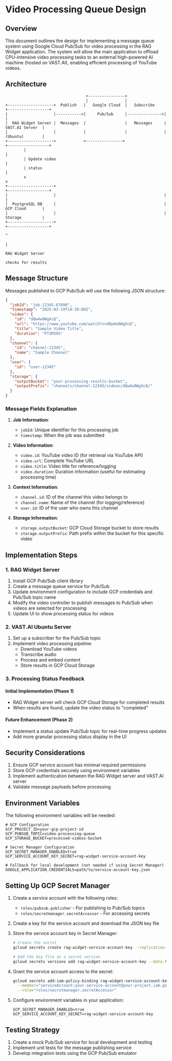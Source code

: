 # Video Processing Queue Design

## Overview

This document outlines the design for implementing a message queue system using Google Cloud Pub/Sub for video processing in the RAG Widget application. The system will allow the main application to offload CPU-intensive video processing tasks to an external high-powered AI machine (hosted on VAST.AI), enabling efficient processing of YouTube videos.

## Architecture

```
                                   +----------------+
                                   |                |
+--------------------+  Publish   |   Google Cloud  |   Subscribe    +------------------+
|                    |----------->|     Pub/Sub     |--------------->|                  |
|  RAG Widget Server |  Messages  |                 |   Messages     |  VAST.AI Server  |
|                    |            |                 |                |  (Ubuntu)        |
+--------------------+            +----------------+                 +------------------+
        |                                                                     |
        | Update video                                                        |
        | status                                                              |
        v                                                                     v
+--------------------+                                               +------------------+
|                    |                                               |                  |
|  PostgreSQL DB     |                                               |  GCP Cloud       |
|                    |                                               |  Storage         |
+--------------------+                                               +------------------+
                                                                             ^
                                                                             |
                                                                      RAG Widget Server
                                                                      checks for results
```

## Message Structure

Messages published to GCP Pub/Sub will use the following JSON structure:

```json
{
  "jobId": "job-12345-67890",
  "timestamp": "2025-03-19T14:30:00Z",
  "video": {
    "id": "dQw4w9WgXcQ",
    "url": "https://www.youtube.com/watch?v=dQw4w9WgXcQ",
    "title": "Sample Video Title",
    "duration": "PT3M30S"
  },
  "channel": {
    "id": "channel-12345",
    "name": "Sample Channel"
  },
  "user": {
    "id": "user-12345"
  },
  "storage": {
    "outputBucket": "your-processing-results-bucket",
    "outputPrefix": "channels/channel-12345/videos/dQw4w9WgXcQ/"
  }
}
```

### Message Fields Explanation

1. **Job Information**:
   - `jobId`: Unique identifier for this processing job
   - `timestamp`: When the job was submitted

2. **Video Information**:
   - `video.id`: YouTube video ID (for retrieval via YouTube API)
   - `video.url`: Complete YouTube URL
   - `video.title`: Video title for reference/logging
   - `video.duration`: Duration information (useful for estimating processing time)

3. **Context Information**:
   - `channel.id`: ID of the channel this video belongs to
   - `channel.name`: Name of the channel (for logging/reference)
   - `user.id`: ID of the user who owns this channel

4. **Storage Information**:
   - `storage.outputBucket`: GCP Cloud Storage bucket to store results
   - `storage.outputPrefix`: Path prefix within the bucket for this specific video

## Implementation Steps

### 1. RAG Widget Server

1. Install GCP Pub/Sub client library
2. Create a message queue service for Pub/Sub
3. Update environment configuration to include GCP credentials and Pub/Sub topic name
4. Modify the video controller to publish messages to Pub/Sub when videos are selected for processing
5. Update UI to show processing status for videos

### 2. VAST.AI Ubuntu Server

1. Set up a subscriber for the Pub/Sub topic
2. Implement video processing pipeline:
   - Download YouTube videos
   - Transcribe audio
   - Process and embed content
   - Store results in GCP Cloud Storage

### 3. Processing Status Feedback

#### Initial Implementation (Phase 1)
- RAG Widget server will check GCP Cloud Storage for completed results
- When results are found, update the video status to "completed"

#### Future Enhancement (Phase 2)
- Implement a status update Pub/Sub topic for real-time progress updates
- Add more granular processing status display in the UI

## Security Considerations

1. Ensure GCP service account has minimal required permissions
2. Store GCP credentials securely using environment variables
3. Implement authentication between the RAG Widget server and VAST.AI server
4. Validate message payloads before processing

## Environment Variables

The following environment variables will be needed:

```
# GCP Configuration
GCP_PROJECT_ID=your-gcp-project-id
GCP_PUBSUB_TOPIC=video-processing-queue
GCP_STORAGE_BUCKET=processed-videos-bucket

# Secret Manager Configuration
GCP_SECRET_MANAGER_ENABLED=true
GCP_SERVICE_ACCOUNT_KEY_SECRET=rag-widget-service-account-key

# Fallback for local development (not needed if using Secret Manager)
GOOGLE_APPLICATION_CREDENTIALS=path/to/service-account-key.json
```

## Setting Up GCP Secret Manager

1. Create a service account with the following roles:
   - `roles/pubsub.publisher` - For publishing to Pub/Sub topics
   - `roles/secretmanager.secretAccessor` - For accessing secrets

2. Create a key for the service account and download the JSON key file

3. Store the service account key in Secret Manager:
   ```bash
   # Create the secret
   gcloud secrets create rag-widget-service-account-key --replication-policy="automatic"
   
   # Add the key file as a secret version
   gcloud secrets versions add rag-widget-service-account-key --data-file="/path/to/service-account-key.json"
   ```

4. Grant the service account access to the secret:
   ```bash
   gcloud secrets add-iam-policy-binding rag-widget-service-account-key \
     --member="serviceAccount:your-service-account@your-project.iam.gserviceaccount.com" \
     --role="roles/secretmanager.secretAccessor"
   ```

5. Configure environment variables in your application:
   ```
   GCP_SECRET_MANAGER_ENABLED=true
   GCP_SERVICE_ACCOUNT_KEY_SECRET=rag-widget-service-account-key
   ```

## Testing Strategy

1. Create a mock Pub/Sub service for local development and testing
2. Implement unit tests for the message publishing service
3. Develop integration tests using the GCP Pub/Sub emulator